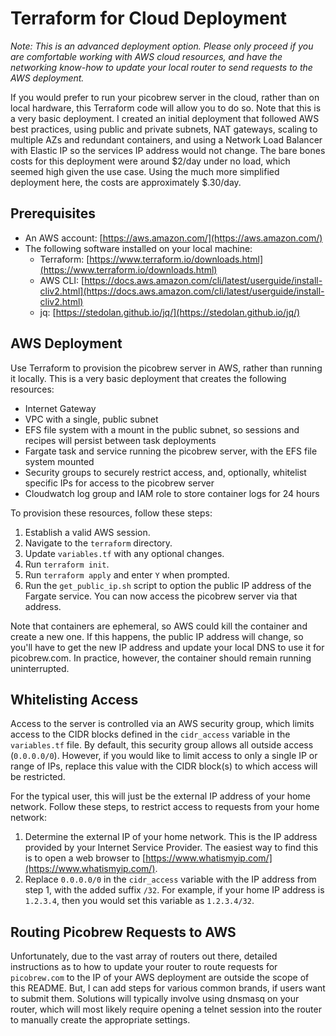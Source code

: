 # Terraform for Cloud Deployment

*Note: This is an advanced deployment option. Please only proceed if you are comfortable working with AWS cloud resources, and have the networking know-how to update your local router to send requests to the AWS deployment.*

If you would prefer to run your picobrew server in the cloud, rather than on local hardware, this Terraform code will allow you to do so. Note that this is a very basic deployment. I created an initial deployment that followed AWS best practices, using public and private subnets, NAT gateways, scaling to multiple AZs and redundant containers, and using a Network Load Balancer with Elastic IP so the services IP address would not change. The bare bones costs for this deployment were around $2/day under no load, which seemed high given the use case. Using the much more simplified deployment here, the costs are approximately $.30/day.

## Prerequisites

- An AWS account: [https://aws.amazon.com/](https://aws.amazon.com/)
- The following software installed on your local machine:
    - Terraform: [https://www.terraform.io/downloads.html](https://www.terraform.io/downloads.html)
    - AWS CLI: [https://docs.aws.amazon.com/cli/latest/userguide/install-cliv2.html](https://docs.aws.amazon.com/cli/latest/userguide/install-cliv2.html)
    - jq: [https://stedolan.github.io/jq/](https://stedolan.github.io/jq/)

## AWS Deployment

Use Terraform to provision the picobrew server in AWS, rather than running it locally. This is a very basic deployment that creates the following resources:

- Internet Gateway
- VPC with a single, public subnet
- EFS file system with a mount in the public subnet, so sessions and recipes will persist between task deployments
- Fargate task and service running the picobrew server, with the EFS file system mounted
- Security groups to securely restrict access, and, optionally, whitelist specific IPs for access to the picobrew server
- Cloudwatch log group and IAM role to store container logs for 24 hours

To provision these resources, follow these steps:

1. Establish a valid AWS session.
2. Navigate to the `terraform` directory.
3. Update `variables.tf` with any optional changes.
4. Run `terraform init`.
5. Run `terraform apply` and enter `Y` when prompted.
6. Run the `get_public_ip.sh` script to option the public IP address of the Fargate service. You can now access the picobrew server via that address.

Note that containers are ephemeral, so AWS could kill the container and create a new one. If this happens, the public IP address will change, so you'll have to get the new IP address and update your local DNS to use it for picobrew.com. In practice, however, the container should remain running uninterrupted.

## Whitelisting Access

Access to the server is controlled via an AWS security group, which limits access to the CIDR blocks defined in the `cidr_access` variable in the `variables.tf` file. By default, this security group allows all outside access (`0.0.0.0/0`). However, if you would like to limit access to only a single IP or range of IPs, replace this value with the CIDR block(s) to which access will be restricted.

For the typical user, this will just be the external IP address of your home network. Follow these steps, to restrict access to requests from your home network:

1. Determine the external IP of your home network. This is the IP address provided by your Internet Service Provider. The easiest way to find this is to open a web browser to [https://www.whatismyip.com/](https://www.whatismyip.com/).
2. Replace `0.0.0.0/0` in the `cidr_access` variable with the IP address from step 1, with the added suffix `/32`. For example, if your home IP address is `1.2.3.4`, then you would set this variable as `1.2.3.4/32`.

## Routing Picobrew Requests to AWS

Unfortunately, due to the vast array of routers out there, detailed instructions as to how to update your router to route requests for `picobrew.com` to the IP of your AWS deployment are outside the scope of this README. But, I can add steps for various common brands, if users want to submit them. Solutions will typically involve using dnsmasq on your router, which will most likely require opening a telnet session into the router to manually create the appropriate settings.
